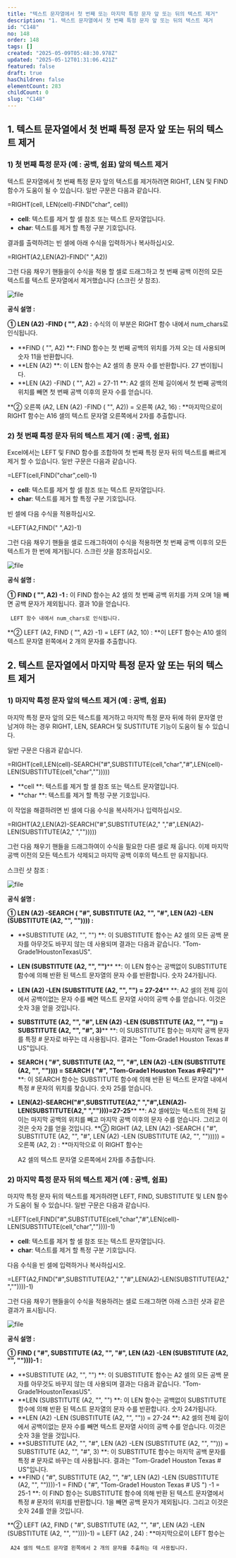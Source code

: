 ```yaml
---
title: "텍스트 문자열에서 첫 번째 또는 마지막 특정 문자 앞 또는 뒤의 텍스트 제거"
description: "1. 텍스트 문자열에서 첫 번째 특정 문자 앞 또는 뒤의 텍스트 제거        1) 첫 번째 특정 문자 (예 : 공백, 쉼표) 앞의 텍스트 제거    텍스트 문자열에서 첫 번째 특정 문자 앞의 텍스트를 제거하려면 RIGHT, LEN 및 FIND 함수가 도움이..."
id: "C148"
no: 148
order: 148
tags: []
created: "2025-05-09T05:48:30.978Z"
updated: "2025-05-12T01:31:06.421Z"
featured: false
draft: true
hasChildren: false
elementCount: 283
childCount: 0
slug: "C148"
---
```


## 1. 텍스트 문자열에서 첫 번째 특정 문자 앞 또는 뒤의 텍스트 제거



### 1) 첫 번째 특정 문자 (예 : 공백, 쉼표) 앞의 텍스트 제거



텍스트 문자열에서 첫 번째 특정 문자 앞의 텍스트를 제거하려면 RIGHT, LEN 및 FIND 함수가 도움이 될 수 있습니다. 일반 구문은 다음과 같습니다.



=RIGHT(cell, LEN(cell)-FIND("char", cell))



- **cell**: 텍스트를 제거 할 셀 참조 또는 텍스트 문자열입니다.
- **char**: 텍스트를 제거 할 특정 구분 기호입니다.


결과를 출력하려는 ​​빈 셀에 아래 수식을 입력하거나 복사하십시오.



=RIGHT(A2,LEN(A2)-FIND(" ",A2))



그런 다음 채우기 핸들을이 수식을 적용 할 셀로 드래그하고 첫 번째 공백 이전의 모든 텍스트를 텍스트 문자열에서 제거했습니다 (스크린 샷 참조).

![file](/images/cde2004995af028b8631a3b53a65a026.jpg)



**공식 설명 :**

**① LEN (A2) -FIND ( "", A2) :** 수식의 이 부분은 RIGHT 함수 내에서 num_chars로 인식됩니다. 

- **FIND ( "", A2) **: FIND 함수는 첫 번째 공백의 위치를 ​​가져 오는 데 사용되며 숫자 11을 반환합니다.
- **LEN (A2) **: 이 LEN 함수는 A2 셀의 총 문자 수를 반환합니다. 27 번이됩니다.
- **LEN (A2) -FIND ( "", A2) = 27-11 **: A2 셀의 전체 길이에서 첫 번째 공백의 위치를 ​​빼면 첫 번째 공백 이후의 문자 수를 얻습니다.


**② 오른쪽 (A2, LEN (A2) -FIND ( "", A2)) = 오른쪽 (A2, 16) : **마지막으로이 RIGHT 함수는 A16 셀의 텍스트 문자열 오른쪽에서 2자를 추출합니다.



### 2) 첫 번째 특정 문자 뒤의 텍스트 제거 (예 : 공백, 쉼표)



Excel에서는 LEFT 및 FIND 함수를 조합하여 첫 번째 특정 문자 뒤의 텍스트를 빠르게 제거 할 수 있습니다. 일반 구문은 다음과 같습니다.



=LEFT(cell,FIND("char",cell)-1)



- **cell**: 텍스트를 제거 할 셀 참조 또는 텍스트 문자열입니다.
- **char**: 텍스트를 제거 할 특정 구분 기호입니다.


빈 셀에 다음 수식을 적용하십시오.



=LEFT(A2,FIND(" ",A2)-1)



그런 다음 채우기 핸들을 셀로 드래그하여이 수식을 적용하면 첫 번째 공백 이후의 모든 텍스트가 한 번에 제거됩니다. 스크린 샷을 참조하십시오.

![file](/images/483d2801d2501f544195ec053620ff0c.jpg)



**공식 설명 :**

**① FIND ( "", A2) -1 :** 이 FIND 함수는 A2 셀의 첫 번째 공백 위치를 가져 오며 1을 빼면 공백 문자가 제외됩니다. 결과 10을 얻습니다. 

     LEFT 함수 내에서 num_chars로 인식됩니다.

**② LEFT (A2, FIND ( "", A2) -1) = LEFT (A2, 10) : **이 LEFT 함수는 A10 셀의 텍스트 문자열 왼쪽에서 2 개의 문자를 추출합니다.



## 2. 텍스트 문자열에서 마지막 특정 문자 앞 또는 뒤의 텍스트 제거



### 1) 마지막 특정 문자 앞의 텍스트 제거 (예 : 공백, 쉼표)



마지막 특정 문자 앞의 모든 텍스트를 제거하고 마지막 특정 문자 뒤에 하위 문자열 만 남겨야 하는 경우 RIGHT, LEN, SEARCH 및 SUSTITUTE 기능이 도움이 될 수 있습니다. 

일반 구문은 다음과 같습니다.



=RIGHT(cell,LEN(cell)-SEARCH("#",SUBSTITUTE(cell,"char","#",LEN(cell)-LEN(SUBSTITUTE(cell,"char","")))))



- **cell **: 텍스트를 제거 할 셀 참조 또는 텍스트 문자열입니다.
- **char **: 텍스트를 제거 할 특정 구분 기호입니다.


이 작업을 해결하려면 빈 셀에 다음 수식을 복사하거나 입력하십시오.



=RIGHT(A2,LEN(A2)-SEARCH("#",SUBSTITUTE(A2," ","#",LEN(A2)-LEN(SUBSTITUTE(A2," ","")))))



그런 다음 채우기 핸들을 드래그하여이 수식을 필요한 다른 셀로 채 웁니다. 이제 마지막 공백 이전의 모든 텍스트가 삭제되고 마지막 공백 이후의 텍스트 만 유지됩니다. 

스크린 샷 참조 :

![file](/images/5875a41835d0ee382f6ea08385f53197.jpg)



**공식 설명 :**

**① LEN (A2) -SEARCH ( "#", SUBSTITUTE (A2, "", "#", LEN (A2) -LEN (SUBSTITUTE (A2, "", "")))) :**

- **SUBSTITUTE (A2, "", "") **: 이 SUBSTITUTE 함수는 A2 셀의 모든 공백 문자를 아무것도 바꾸지 않는 데 사용되며 결과는 다음과 같습니다. 
 "Tom-Grade1HoustonTexasUS".
- **LEN (SUBSTITUTE (A2, "", "")**** **: 이 LEN 함수는 공백없이 SUBSTITUTE 함수에 의해 반환 된 텍스트 문자열의 문자 수를 반환합니다. 숫자 24가됩니다.
- **LEN (A2) -LEN (SUBSTITUTE (A2, "", "") = 27-24**** **: A2 셀의 전체 길이에서 공백이없는 문자 수를 빼면 텍스트 문자열 사이의 공백 수를 얻습니다. 
 이것은 숫자 3을 얻을 것입니다.
- **SUBSTITUTE (A2, "", "#", LEN (A2) -LEN (SUBSTITUTE (A2, "", "")) = SUBSTITUTE (A2, "", "#", 3)**** **: 이 SUBSTITUTE 함수는 마지막 공백 문자를 
 특정 # 문자로 바꾸는 데 사용됩니다. 결과는 "Tom-Grade1 Houston Texas # US"입니다.
- **SEARCH ( "#", SUBSTITUTE (A2, "", "#", LEN (A2) -LEN (SUBSTITUTE (A2, "", "")))) = SEARCH ( "#", "Tom-Grade1 Houston Texas #우리")**** **: 
 이 SEARCH 함수는 SUBSTITUTE 함수에 의해 반환 된 텍스트 문자열 내에서 특정 # 문자의 위치를 ​​찾습니다. 숫자 25를 얻습니다.
- **LEN(A2)-SEARCH("#",SUBSTITUTE(A2," ","#",LEN(A2)-LEN(SUBSTITUTE(A2," ",""))))=27-25**** **: A2 셀에있는 텍스트의 전체 길이는 마지막 공백의 
 위치를 ​​빼고 마지막 공백 이후의 문자 수를 얻습니다. 그리고 이것은 숫자 2를 얻을 것입니다.
**② RIGHT (A2, LEN (A2) -SEARCH ( "#", SUBSTITUTE (A2, "", "#", LEN (A2) -LEN (SUBSTITUTE (A2, "", ""))))) = 오른쪽 (A2, 2) : **마지막으로 이 RIGHT 함수는

     A2 셀의 텍스트 문자열 오른쪽에서 2자를 추출합니다.



### 2) 마지막 특정 문자 뒤의 텍스트 제거 (예 : 공백, 쉼표)



마지막 특정 문자 뒤의 텍스트를 제거하려면 LEFT, FIND, SUBSTITUTE 및 LEN 함수가 도움이 될 수 있습니다. 일반 구문은 다음과 같습니다.



=LEFT(cell,FIND("#",SUBSTITUTE(cell,"char","#",LEN(cell)-LEN(SUBSTITUTE(cell,"char",""))))-1)



- **cell**: 텍스트를 제거 할 셀 참조 또는 텍스트 문자열입니다.
- **char**: 텍스트를 제거 할 특정 구분 기호입니다.


다음 수식을 빈 셀에 입력하거나 복사하십시오.



=LEFT(A2,FIND("#",SUBSTITUTE(A2," ","#",LEN(A2)-LEN(SUBSTITUTE(A2," ",""))))-1)



그런 다음 채우기 핸들을이 수식을 적용하려는 셀로 드래그하면 아래 스크린 샷과 같은 결과가 표시됩니다.



![file](/images/70a32d92abfac9d056c29eeaf6539e72.jpg)



**공식 설명 :**

**① FIND ( "#", SUBSTITUTE (A2, "", "#", LEN (A2) -LEN (SUBSTITUTE (A2, "", ""))))-1 :**



- **SUBSTITUTE (A2, "", "") **: 이 SUBSTITUTE 함수는 A2 셀의 모든 공백 문자를 아무것도 바꾸지 않는 데 사용되며 결과는 다음과 같습니다. 
 "Tom-Grade1HoustonTexasUS".
- **LEN (SUBSTITUTE (A2, "", "") **: 이 LEN 함수는 공백없이 SUBSTITUTE 함수에 의해 반환 된 텍스트 문자열의 문자 수를 반환합니다. 숫자 24가됩니다.
- **LEN (A2) -LEN (SUBSTITUTE (A2, "", "")) = 27-24 **: A2 셀의 전체 길이에서 공백이없는 문자 수를 빼면 텍스트 문자열 사이의 공백 수를 얻습니다. 
 이것은 숫자 3을 얻을 것입니다.
- **SUBSTITUTE (A2, "", "#", LEN (A2) -LEN (SUBSTITUTE (A2, "", ""))) = SUBSTITUTE (A2, "", "#", 3) **: 이 SUBSTITUTE 함수는 마지막 공백 문자를 
 특정 # 문자로 바꾸는 데 사용됩니다. 결과는 "Tom-Grade1 Houston Texas # US"입니다.
- **FIND ( "#", SUBSTITUTE (A2, "", "#", LEN (A2) -LEN (SUBSTITUTE (A2, "", ""))))-1 = FIND ( "#", "Tom-Grade1 Houston Texas # US ") -1 = 25-1 **: 
 이 FIND 함수는 SUBSTITUTE 함수에 의해 반환 된 텍스트 문자열에서 특정 # 문자의 위치를 ​​반환합니다. 1을 빼면 공백 문자가 제외됩니다. 
 그리고 이것은 숫자 24를 얻을 것입니다.


**② LEFT (A2, FIND ( "#", SUBSTITUTE (A2, "", "#", LEN (A2) -LEN (SUBSTITUTE (A2, "", ""))))-1) = LEFT (A2 , 24) : **마지막으로이 LEFT 함수는 

     A24 셀의 텍스트 문자열 왼쪽에서 2 개의 문자를 추출하는 데 사용됩니다.
